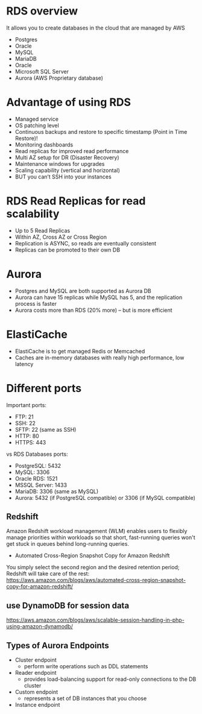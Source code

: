 

# RDS overview
It allows you to create databases in the cloud that are managed by AWS 
- Postgres
- Oracle
- MySQL
- MariaDB
- Oracle
- Microsoft SQL Server
- Aurora (AWS Proprietary database)

# Advantage of using RDS
- Managed service
- OS patching level
- Continuous backups and restore to specific timestamp (Point in Time Restore)!
- Monitoring dashboards
- Read replicas for improved read performance
- Multi AZ setup for DR (Disaster Recovery)
- Maintenance windows for upgrades
- Scaling capability (vertical and horizontal)
- BUT you can’t SSH into your instances

# RDS Read Replicas for read scalability
- Up to 5 Read Replicas
- Within AZ, Cross AZ or Cross Region
- Replication is ASYNC, so reads are eventually consistent
- Replicas can be promoted to their own DB

# Aurora
- Postgres and MySQL are both supported as Aurora DB
- Aurora can have 15 replicas while MySQL has 5, and the replication process is faster
- Aurora costs more than RDS (20% more) – but is more efficient

# ElastiCache
- ElastiCache is to get managed Redis or Memcached
- Caches are in-memory databases with really high performance, low latency

# Different ports
Important ports:
- FTP: 21
- SSH: 22
- SFTP: 22 (same as SSH)
- HTTP: 80
- HTTPS: 443

vs RDS Databases ports:
- PostgreSQL: 5432
- MySQL: 3306
- Oracle RDS: 1521
- MSSQL Server: 1433
- MariaDB: 3306 (same as MySQL)
- Aurora: 5432 (if PostgreSQL compatible) or 3306 (if MySQL compatible)

## Redshift
Amazon Redshift workload management (WLM) enables users to flexibly manage priorities within workloads so that short, fast-running queries won't get stuck in queues behind long-running queries.



- Automated Cross-Region Snapshot Copy for Amazon Redshift

You simply select the second region and the desired retention period; Redshift will take care of the rest: https://aws.amazon.com/blogs/aws/automated-cross-region-snapshot-copy-for-amazon-redshift/





## use DynamoDB for session data
https://aws.amazon.com/blogs/aws/scalable-session-handling-in-php-using-amazon-dynamodb/

## Types of Aurora Endpoints
- Cluster endpoint
  - perform write operations such as DDL statements
- Reader endpoint
  - provides load-balancing support for read-only connections to the DB cluster
- Custom endpoint
  - represents a set of DB instances that you choose
- Instance endpoint

